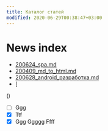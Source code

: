 ```yaml
---
title: Каталог статей
modified: 2020-06-29T00:38:47+03:00
---
```


# News index

* [200624_spa.md](./200624_spa.md)
* [200409_md_to_html.md](./200409_md_to_html.md)
* [200628_android_разработка.md](200628_android_разработка.md)
* [

()


- [ ] Ggg
- [x] Ttf
- [x] Ggg
Ggggg
Ffff